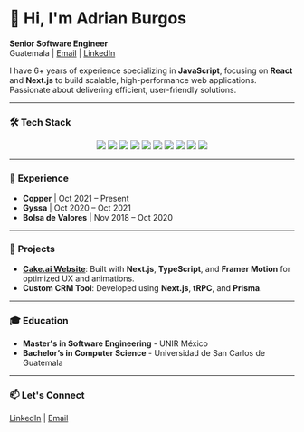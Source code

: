 # 👋 Hi, I'm Adrian Burgos

**Senior Software Engineer**  
Guatemala | [Email](mailto:contact.adrian.burgos@gmail.com) | [LinkedIn](https://www.linkedin.com/in/adrian-burgos-4b68001a6/)

I have 6+ years of experience specializing in **JavaScript**, focusing on **React** and **Next.js** to build scalable, high-performance web applications. Passionate about delivering efficient, user-friendly solutions.

---

### 🛠️ **Tech Stack**

<div align="center">
  <img src="https://img.shields.io/badge/JavaScript-F7DF1E?style=for-the-badge&logo=javascript&logoColor=black" />
  <img src="https://img.shields.io/badge/TypeScript-007ACC?style=for-the-badge&logo=typescript&logoColor=white" />
  <img src="https://img.shields.io/badge/React-61DAFB?style=for-the-badge&logo=react&logoColor=black" />
  <img src="https://img.shields.io/badge/Next.js-000000?style=for-the-badge&logo=next.js&logoColor=white" />
  <img src="https://img.shields.io/badge/Node.js-339933?style=for-the-badge&logo=node.js&logoColor=white" />
  <img src="https://img.shields.io/badge/Tailwind_CSS-38B2AC?style=for-the-badge&logo=tailwind-css&logoColor=white" />
  <img src="https://img.shields.io/badge/GraphQL-E10098?style=for-the-badge&logo=graphql&logoColor=white" />
  <img src="https://img.shields.io/badge/Docker-2496ED?style=for-the-badge&logo=docker&logoColor=white" />
  <img src="https://img.shields.io/badge/AWS-232F3E?style=for-the-badge&logo=amazon-aws&logoColor=white" />
  <img src="https://img.shields.io/badge/MySQL-4479A1?style=for-the-badge&logo=mysql&logoColor=white" />
</div>

---

### 💼 **Experience**
- **Copper** | Oct 2021 – Present  
- **Gyssa** | Oct 2020 – Oct 2021  
- **Bolsa de Valores** | Nov 2018 – Oct 2020  

---

### 🚀 **Projects**
- **[Cake.ai Website](https://cake.ai)**: Built with **Next.js**, **TypeScript**, and **Framer Motion** for optimized UX and animations.
- **Custom CRM Tool**: Developed using **Next.js**, **tRPC**, and **Prisma**.

---

### 🎓 **Education**
- **Master's in Software Engineering** - UNIR México  
- **Bachelor’s in Computer Science** - Universidad de San Carlos de Guatemala

---

### 📫 **Let's Connect**  
[LinkedIn](https://www.linkedin.com/in/adrian-burgos-4b68001a6/) | [Email](mailto:contact.adrian.burgos@gmail.com)
